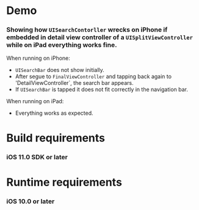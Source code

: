 
# Demo

### Showing how `UISearchContorller` wrecks on iPhone if embedded in detail view controller of a `UISplitViewController` while on iPad everything works fine.

When running on iPhone:
* `UISearchBar` does not show initially.
* After segue to `FinalViewController` and tapping back again to 'DetailViewController`, the search bar appears.
* If `UISearchBar` is tapped it does not fit correctly in the navigation bar.

When running on iPad:
* Everything works as expected.

# Build requirements

### iOS 11.0 SDK or later

# Runtime requirements

### iOS 10.0 or later
